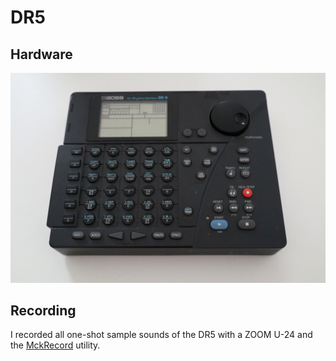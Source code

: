 # DR5
## Hardware

![DR5 Picture](dr5.png)

## Recording

I recorded all one-shot sample sounds of the DR5 with a ZOOM U-24 and the [MckRecord](https://github.com/HenriCSHC/MckRecord) utility.